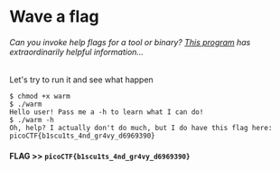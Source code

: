 # Wave a flag

###### Can you invoke help flags for a tool or binary? [This program](warm) has extraordinarily helpful information...

Let's try to run it and see what happen

```console
$ chmod +x warm 
$ ./warm
Hello user! Pass me a -h to learn what I can do!
$ ./warm -h
Oh, help? I actually don't do much, but I do have this flag here: picoCTF{b1scu1ts_4nd_gr4vy_d6969390}
```

#### **FLAG >>** `picoCTF{b1scu1ts_4nd_gr4vy_d6969390}`